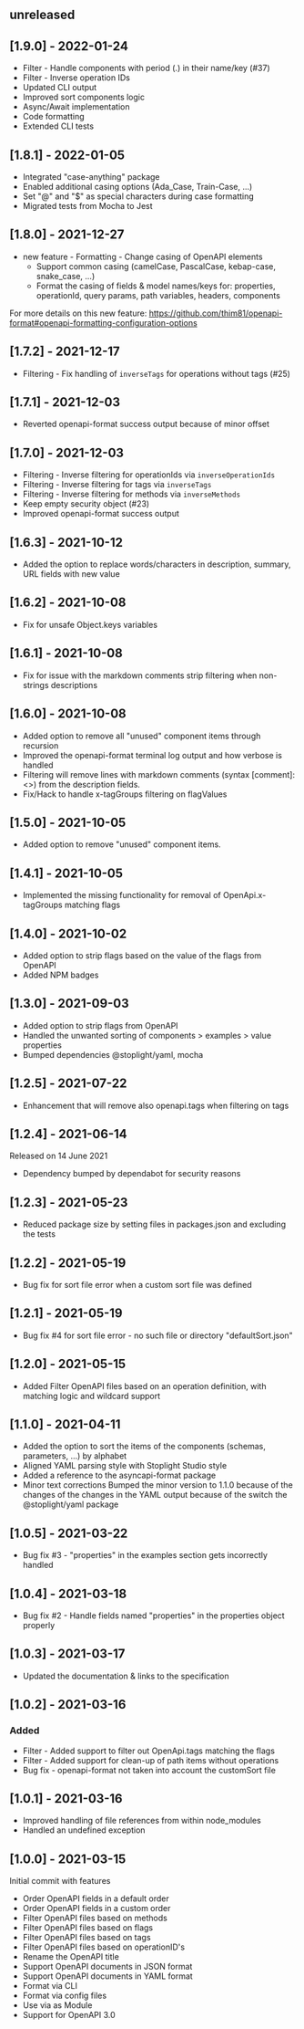 ## unreleased

## [1.9.0] - 2022-01-24

- Filter - Handle components with period (.) in their name/key (#37)
- Filter - Inverse operation IDs
- Updated CLI output
- Improved sort components logic
- Async/Await implementation
- Code formatting
- Extended CLI tests

## [1.8.1] - 2022-01-05

- Integrated "case-anything" package
- Enabled additional casing options (Ada_Case, Train-Case, ...)
- Set "@" and "$" as special characters during case formatting
- Migrated tests from Mocha to Jest

## [1.8.0] - 2021-12-27

- new feature - Formatting - Change casing of OpenAPI elements
  - Support common casing (camelCase, PascalCase, kebap-case, snake_case, ...)
  - Format the casing of fields & model names/keys for: properties, operationId, query params, path variables, headers, components

For more details on this new feature: https://github.com/thim81/openapi-format#openapi-formatting-configuration-options

## [1.7.2] - 2021-12-17

- Filtering - Fix handling of `inverseTags` for operations without tags (#25)

## [1.7.1] - 2021-12-03

- Reverted openapi-format success output because of minor offset

## [1.7.0] - 2021-12-03

- Filtering - Inverse filtering for operationIds via `inverseOperationIds`
- Filtering - Inverse filtering for tags via `inverseTags`
- Filtering - Inverse filtering for methods via `inverseMethods`
- Keep empty security object (#23)
- Improved openapi-format success output

## [1.6.3] - 2021-10-12

- Added the option to replace words/characters in description, summary, URL fields with new value

## [1.6.2] - 2021-10-08

- Fix for unsafe Object.keys variables

## [1.6.1] - 2021-10-08

- Fix for issue with the markdown comments strip filtering when non-strings descriptions

## [1.6.0] - 2021-10-08

- Added option to remove all "unused" component items through recursion
- Improved the openapi-format terminal log output and how verbose is handled
- Filtering will remove lines with markdown comments (syntax [comment]: <>) from the description fields.
- Fix/Hack to handle x-tagGroups filtering on flagValues

## [1.5.0] - 2021-10-05

- Added option to remove "unused" component items.

## [1.4.1] - 2021-10-05

- Implemented the missing functionality for removal of OpenApi.x-tagGroups matching flags

## [1.4.0] - 2021-10-02

- Added option to strip flags based on the value of the flags from OpenAPI
- Added NPM badges

## [1.3.0] - 2021-09-03

- Added option to strip flags from OpenAPI
- Handled the unwanted sorting of components > examples > value properties
- Bumped dependencies @stoplight/yaml, mocha

## [1.2.5] - 2021-07-22

- Enhancement that will remove also openapi.tags when filtering on tags

## [1.2.4] - 2021-06-14

Released on 14 June 2021

- Dependency bumped by dependabot for security reasons

## [1.2.3] - 2021-05-23

- Reduced package size by setting files in packages.json and excluding the tests

## [1.2.2] - 2021-05-19

- Bug fix for sort file error when a custom sort file was defined

## [1.2.1] - 2021-05-19

- Bug fix #4 for sort file error - no such file or directory "defaultSort.json"

## [1.2.0] - 2021-05-15

- Added Filter OpenAPI files based on an operation definition, with matching logic and wildcard support

## [1.1.0] - 2021-04-11

- Added the option to sort the items of the components (schemas, parameters, ...) by alphabet
- Aligned YAML parsing style with Stoplight Studio style
- Added a reference to the asyncapi-format package
- Minor text corrections Bumped the minor version to 1.1.0 because of the changes of the changes in the YAML output
  because of the switch the @stoplight/yaml package

## [1.0.5] - 2021-03-22

- Bug fix #3 - "properties" in the examples section gets incorrectly handled

## [1.0.4] - 2021-03-18

- Bug fix #2 - Handle fields named "properties" in the properties object properly

## [1.0.3] - 2021-03-17

- Updated the documentation & links to the specification

## [1.0.2] - 2021-03-16

### Added

- Filter - Added support to filter out OpenApi.tags matching the flags
- Filter - Added support for clean-up of path items without operations
- Bug fix - openapi-format not taken into account the customSort file

## [1.0.1] - 2021-03-16

- Improved handling of file references from within node_modules
- Handled an undefined exception

## [1.0.0] - 2021-03-15

Initial commit with features

- Order OpenAPI fields in a default order
- Order OpenAPI fields in a custom order
- Filter OpenAPI files based on methods
- Filter OpenAPI files based on flags
- Filter OpenAPI files based on tags
- Filter OpenAPI files based on operationID's
- Rename the OpenAPI title
- Support OpenAPI documents in JSON format
- Support OpenAPI documents in YAML format
- Format via CLI
- Format via config files
- Use via as Module
- Support for OpenAPI 3.0
